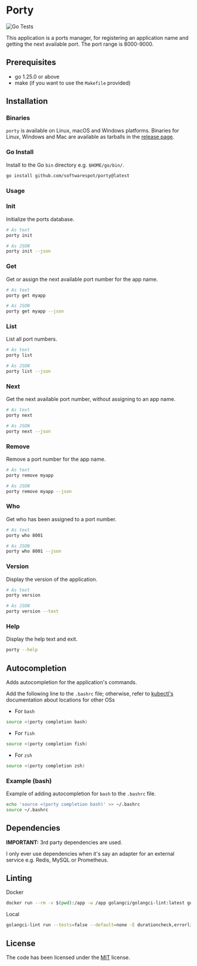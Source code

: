 # Porty

![Go Tests](https://github.com/softwarespot/porty/actions/workflows/go.yml/badge.svg)

This application is a ports manager, for registering an application name and getting the next available port. The port range is 8000-9000.

## Prerequisites

- go 1.25.0 or above
- make (if you want to use the `Makefile` provided)

## Installation

### Binaries

`porty` is available on Linux, macOS and Windows platforms.
Binaries for Linux, Windows and Mac are available as tarballs in the [release page](https://github.com/softwarespot/porty/releases).

### Go Install

Install to the Go `bin` directory e.g. `$HOME/go/bin/`.

```bash
go install github.com/softwarespot/porty@latest
```

### Usage

### Init

Initialize the ports database.

```bash
# As text
porty init

# As JSON
porty init --json
```

### Get

Get or assign the next available port number for the app name.

```bash
# As text
porty get myapp

# As JSON
porty get myapp --json
```

### List

List all port numbers.

```bash
# As text
porty list

# As JSON
porty list --json
```

### Next

Get the next available port number, without assigning to an app name.

```bash
# As text
porty next

# As JSON
porty next --json
```

### Remove

Remove a port number for the app name.

```bash
# As text
porty remove myapp

# As JSON
porty remove myapp --json
```

### Who

Get who has been assigned to a port number.

```bash
# As text
porty who 8001

# As JSON
porty who 8001 --json
```

### Version

Display the version of the application.

```bash
# As text
porty version

# As JSON
porty version --text
```

### Help

Display the help text and exit.

```bash
porty --help
```

## Autocompletion

Adds autocompletion for the application's commands.

Add the following line to the `.bashrc` file; otherwise, refer to [kubectl's](https://kubernetes.io/docs/tasks/tools/install-kubectl/#optional-kubectl-configurations) documentation about locations for other OSs

- For `bash`

```bash
source <(porty completion bash)
```

- For `fish`

```bash
source <(porty completion fish)
```

- For `zsh`

```bash
source <(porty completion zsh)
```

### Example (bash)

Example of adding autocompletion for `bash` to the `.bashrc` file.

```bash
echo 'source <(porty completion bash)' >> ~/.bashrc
source ~/.bashrc
```

## Dependencies

**IMPORTANT:** 3rd party dependencies are used.

I only ever use dependencies when it's say an adapter for
an external service e.g. Redis, MySQL or Prometheus.

## Linting

Docker

```bash
docker run --rm -v $(pwd):/app -w /app golangci/golangci-lint:latest golangci-lint run --tests=false --default=none -E durationcheck,errorlint,exhaustive,gocritic,ineffassign,misspell,predeclared,revive,staticcheck,unparam,unused,whitespace --max-issues-per-linter=10000 --max-same-issues=10000
```

Local

```bash
golangci-lint run --tests=false --default=none -E durationcheck,errorlint,exhaustive,gocritic,ineffassign,misspell,predeclared,revive,staticcheck,unparam,unused,whitespace --max-issues-per-linter=10000 --max-same-issues=10000
```

## License

The code has been licensed under the [MIT](https://opensource.org/license/mit) license.

